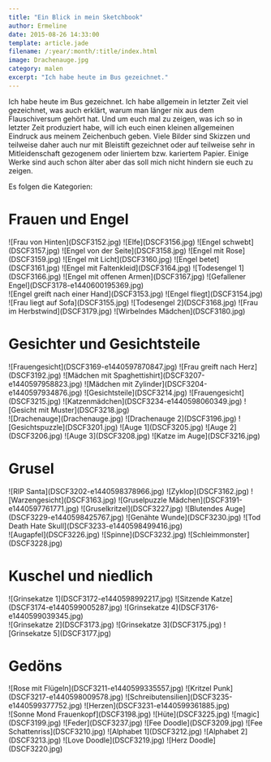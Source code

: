 ```yaml
---
title: "Ein Blick in mein Sketchbook"
author: Ermeline
date: 2015-08-26 14:33:00
template: article.jade
filename: /:year/:month/:title/index.html
image: Drachenauge.jpg
category: malen
excerpt: "Ich habe heute im Bus gezeichnet."
---
```


Ich habe heute im Bus gezeichnet. Ich habe allgemein in letzter Zeit viel gezeichnet, was auch erklärt, warum man länger nix aus dem Flauschiversum gehört hat. Und um euch mal zu zeigen, was ich so in letzter Zeit produziert habe, will ich euch einen kleinen allgemeinen Eindruck aus meinem Zeichenbuch geben. Viele Bilder sind Skizzen und teilweise daher auch nur mit Bleistift gezeichnet oder auf teilweise sehr in Mitleidenschaft gezogenem oder liniertem bzw. kariertem Papier. Einige Werke sind auch schon älter aber das soll mich nicht hindern sie euch zu zeigen.

Es folgen die Kategorien:


# Frauen und Engel

<div class='slideshow slideshow_portrait'>
![Frau von Hinten](DSCF3152.jpg)
![Elfe](DSCF3156.jpg)
![Engel schwebt](DSCF3157.jpg)
![Engel von der Seite](DSCF3158.jpg)
![Engel mit Rose](DSCF3159.jpg)
![Engel mit Licht](DSCF3160.jpg)
![Engel betet](DSCF3161.jpg)
![Engel mit Faltenkleid](DSCF3164.jpg)
![Todesengel 1](DSCF3166.jpg)
![Engel mit offenen Armen](DSCF3167.jpg)
![Gefallener Engel](DSCF3178-e1440600195369.jpg)
</div>

<div class='slideshow'>
![Engel greift nach einer Hand](DSCF3153.jpg)
![Engel fliegt](DSCF3154.jpg)
![Frau liegt auf Sofa](DSCF3155.jpg)
![Todesengel 2](DSCF3168.jpg)
![Frau im Herbstwind](DSCF3179.jpg)
![Wirbelndes Mädchen](DSCF3180.jpg)
</div>


# Gesichter und Gesichtsteile

<div class='slideshow slideshow_portrait'>
![Frauengesicht](DSCF3169-e1440597870847.jpg)
![Frau greift nach Herz](DSCF3192.jpg)
![Mädchen mit Spaghettishirt](DSCF3207-e1440597958823.jpg)
![Mädchen mit Zylinder](DSCF3204-e1440597934876.jpg)
![Gesichtsteile](DSCF3214.jpg)
![Frauengesicht](DSCF3215.jpg)
![Katzenmädchen](DSCF3234-e1440598060349.jpg)
![Gesicht mit Muster](DSCF3218.jpg)
</div>

<div class='slideshow'>
![Drachenauge](Drachenauge.jpg)
![Drachenauge 2](DSCF3196.jpg)
![Gesichtspuzzle](DSCF3201.jpg)
![Auge 1](DSCF3205.jpg)
![Auge 2](DSCF3206.jpg)
![Auge 3](DSCF3208.jpg)
![Katze im Auge](DSCF3216.jpg)
</div>


# Grusel

<div class='slideshow slideshow_portrait'>
![RIP Santa](DSCF3202-e1440598378966.jpg)
![Zyklop](DSCF3162.jpg)
![Warzengesicht](DSCF3163.jpg)
![Gruselpuzzle Mädchen](DSCF3191-e1440597761771.jpg)
![Gruselkritzel](DSCF3227.jpg)
![Blutendes Auge](DSCF3229-e1440598425767.jpg)
![Genähte Wunde](DSCF3230.jpg)
![Tod Death Hate Skull](DSCF3233-e1440598499416.jpg)
</div>

<div class='slideshow'>
![Augapfel](DSCF3226.jpg)
![Spinne](DSCF3232.jpg)
![Schleimmonster](DSCF3228.jpg)
</div>


# Kuschel und niedlich

<div class='slideshow slideshow_portrait'>
![Grinsekatze 1](DSCF3172-e1440598992217.jpg)
![Sitzende Katze](DSCF3174-e1440599005287.jpg)
![Grinsekatze 4](DSCF3176-e1440599039345.jpg)
</div>

<div class='slideshow'>
![Grinsekatze 2](DSCF3173.jpg)
![Grinsekatze 3](DSCF3175.jpg)
![Grinsekatze 5](DSCF3177.jpg)
</div>


# Gedöns

<div class='slideshow slideshow_portrait'>
![Rose mit Flügeln](DSCF3211-e1440599335557.jpg)
![Kritzel Punk](DSCF3217-e1440598009578.jpg)
![Schreibutensilien](DSCF3235-e1440599377752.jpg)
![Herzen](DSCF3231-e1440599361885.jpg)
</div>

<div class='slideshow'>
![Sonne Mond Frauenkopf](DSCF3198.jpg)
![Hüte](DSCF3225.jpg)
![magic](DSCF3199.jpg)
![Feder](DSCF3237.jpg)
![Fee Doodle](DSCF3209.jpg)
![Fee Schattenriss](DSCF3210.jpg)
![Alphabet 1](DSCF3212.jpg)
![Alphabet 2](DSCF3213.jpg)
![Love Doodle](DSCF3219.jpg)
![Herz Doodle](DSCF3220.jpg)
</div>

